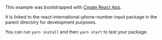 This example was bootstrapped with [Create React App](https://github.com/facebook/create-react-app).

It is linked to the react-international-phone-number-input package in the parent directory for development purposes.

You can run `yarn install` and then `yarn start` to test your package.
